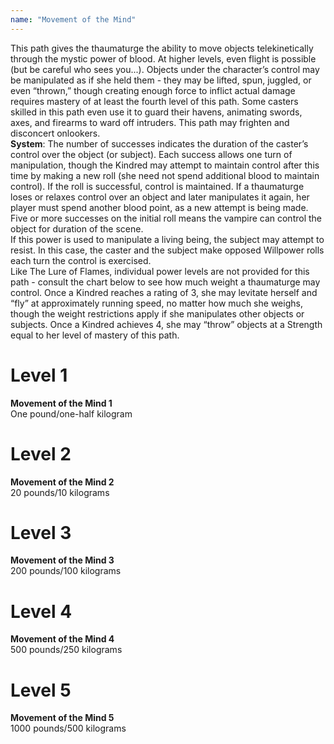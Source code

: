 ```yaml
---
name: "Movement of the Mind"
---
```


This path gives the thaumaturge the ability to move objects telekinetically through the mystic power of blood. At higher levels, even flight is possible (but be careful who sees you...). Objects under the character’s control may be manipulated as if she held them - they may be lifted, spun, juggled, or even “thrown,” though creating enough force to inflict actual damage requires mastery of at least the fourth level of this path. Some casters skilled in this path even use it to guard their havens, animating swords, axes, and firearms to ward off intruders. This path may frighten and disconcert onlookers.<br><b>System</b>: The number of successes indicates the duration of the caster’s control over the object (or subject). Each success allows one turn of manipulation, though the Kindred may attempt to maintain control after this time by making a new roll (she need not spend additional blood to maintain control). If the roll is successful, control is maintained. If a thaumaturge loses or relaxes control over an object and later manipulates it again, her player must spend another blood point, as a new attempt is being made. Five or more successes on the initial roll means the vampire can control the object for duration of the scene.<br>If this power is used to manipulate a living being, the subject may attempt to resist. In this case, the caster and the subject make opposed Willpower rolls each turn the control is exercised.<br>Like The Lure of Flames, individual power levels are not provided for this path - consult the chart below to see how much weight a thaumaturge may control. Once a Kindred reaches a rating of 3, she may levitate herself and “fly” at approximately running speed, no matter how much she weighs, though the weight restrictions apply if she manipulates other objects or subjects. Once a Kindred achieves 4, she may “throw” objects at a Strength equal to her level of mastery of this path.

#  Level 1
<b>Movement of the Mind 1</b><br>One pound/one-half kilogram

# Level 2
<b>Movement of the Mind 2</b><br>20 pounds/10 kilograms

# Level 3
<b>Movement of the Mind 3</b><br>200 pounds/100 kilograms

# Level 4
<b>Movement of the Mind 4</b><br>500 pounds/250 kilograms

# Level 5
<b>Movement of the Mind 5</b><br>1000 pounds/500 kilograms
